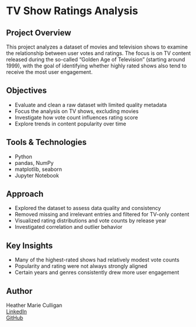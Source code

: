 # TV Show Ratings Analysis

## Project Overview

This project analyzes a dataset of movies and television shows to examine the relationship between user votes and ratings. The focus is on TV content released during the so-called “Golden Age of Television” (starting around 1999), with the goal of identifying whether highly rated shows also tend to receive the most user engagement.

## Objectives

- Evaluate and clean a raw dataset with limited quality metadata  
- Focus the analysis on TV shows, excluding movies  
- Investigate how vote count influences rating score  
- Explore trends in content popularity over time

## Tools & Technologies

- Python  
- pandas, NumPy  
- matplotlib, seaborn  
- Jupyter Notebook

## Approach

- Explored the dataset to assess data quality and consistency  
- Removed missing and irrelevant entries and filtered for TV-only content  
- Visualized rating distributions and vote counts by release year  
- Investigated correlation and outlier behavior

## Key Insights

- Many of the highest-rated shows had relatively modest vote counts  
- Popularity and rating were not always strongly aligned  
- Certain years and genres consistently drew more user engagement

## Author

Heather Marie Culligan  
[LinkedIn](https://linkedin.com/in/hmc2025)  
[GitHub](https://github.com/hmc9898)
